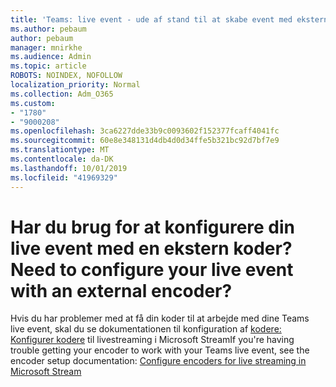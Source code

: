 ```yaml
---
title: 'Teams: live event - ude af stand til at skabe event med ekstern koder'
ms.author: pebaum
author: pebaum
manager: mnirkhe
ms.audience: Admin
ms.topic: article
ROBOTS: NOINDEX, NOFOLLOW
localization_priority: Normal
ms.collection: Adm_O365
ms.custom:
- "1780"
- "9000208"
ms.openlocfilehash: 3ca6227dde33b9c0093602f152377fcaff4041fc
ms.sourcegitcommit: 60e8e348131d4db4d0d34ffe5b321bc92d7bf7e9
ms.translationtype: MT
ms.contentlocale: da-DK
ms.lasthandoff: 10/01/2019
ms.locfileid: "41969329"
---
```

# <a name="need-to-configure-your-live-event-with-an-external-encoder"></a><span data-ttu-id="34eae-102">Har du brug for at konfigurere din live event med en ekstern koder?</span><span class="sxs-lookup"><span data-stu-id="34eae-102">Need to configure your live event with an external encoder?</span></span>

<span data-ttu-id="34eae-103">Hvis du har problemer med at få din koder til at arbejde med dine Teams live event, skal du se dokumentationen til konfiguration af [kodere: Konfigurer kodere](https://docs.microsoft.com/stream/live-encoder-setup) til livestreaming i Microsoft Stream</span><span class="sxs-lookup"><span data-stu-id="34eae-103">If you're having trouble getting your encoder to work with your Teams live event, see the encoder setup documentation: [Configure encoders for live streaming in Microsoft Stream](https://docs.microsoft.com/stream/live-encoder-setup)</span></span>